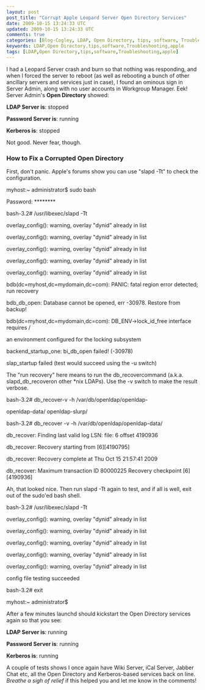 ```yaml
---           
layout: post
post_title: "Corrupt Apple Leopard Server Open Directory Services"
date: 2009-10-15 13:24:33 UTC
updated: 2009-10-15 13:24:33 UTC
comments: true
categories: [Blog-Cogley, LDAP, Open Directory, tips, software, Troubleshooting, apple]
keywords: LDAP,Open Directory,tips,software,Troubleshooting,apple
tags: [LDAP,Open Directory,tips,software,Troubleshooting,apple]
---
```

 

I had a Leopard Server crash and burn so that nothing was responding, and when I forced the server to reboot (as well as rebooting a bunch of other ancillary servers and services just in case), I found an ominous sign in Server Admin, along with no user accounts in Workgroup Manager. Eek! Server Admin's **Open Directory** showed: 


> 


**LDAP Server is**: stopped


**Password Server is**: running


**Kerberos is**: stopped





Not good. Never fear, though. 


### How to Fix a Corrupted Open Directory



First, don't panic. Apple's forums show you can use "slapd -Tt" to check the configuration. 


> 


myhost:~ administrator$ sudo bash


Password: ********


bash-3.2# /usr/libexec/slapd -Tt


overlay_config(): warning, overlay "dynid" already in list


overlay_config(): warning, overlay "dynid" already in list


overlay_config(): warning, overlay "dynid" already in list


overlay_config(): warning, overlay "dynid" already in list


overlay_config(): warning, overlay "dynid" already in list


bdb(dc=myhost,dc=mydomain,dc=com): PANIC: fatal region error detected; run recovery


bdb_db_open: Database cannot be opened, err -30978. Restore from backup!


bdb(dc=myhost,dc=mydomain,dc=com): DB_ENV->lock_id_free interface requires /


   an environment configured for the locking subsystem


backend_startup_one: bi_db_open failed! (-30978)


slap_startup failed (test would succeed using the -u switch)





The "run recovery" here means to run the db_recovercommand (a.k.a. slapd_db_recoveron other *nix LDAPs). Use the -v switch to make the result verbose. 


> 


bash-3.2# db_recover-v -h /var/db/openldap/openldap-


openldap-data/  openldap-slurp/ 


bash-3.2# db_recover -v -h /var/db/openldap/openldap-data/


db_recover: Finding last valid log LSN: file: 6 offset 4190936


db_recover: Recovery starting from [6][4190795]


db_recover: Recovery complete at Thu Oct 15 21:57:41 2009


db_recover: Maximum transaction ID 80000225 Recovery checkpoint [6][4190936]





Ah, that looked nice. Then run slapd -Tt again to test, and if all is well, exit out of the sudo'ed bash shell. 


> 


bash-3.2# /usr/libexec/slapd -Tt


overlay_config(): warning, overlay "dynid" already in list


overlay_config(): warning, overlay "dynid" already in list


overlay_config(): warning, overlay "dynid" already in list


overlay_config(): warning, overlay "dynid" already in list


overlay_config(): warning, overlay "dynid" already in list


config file testing succeeded


bash-3.2# exit


myhost:~ administrator$





After a few minutes launchd should kickstart the Open Directory services again so that you see: 


> 


**LDAP Server is**: running


**Password Server is**: running


**Kerberos is**: running





A couple of tests shows I once again have Wiki Server, iCal Server, Jabber Chat etc, all the Open Directory and Kerberos-based services back on line. _Breathe a sigh of relief_ if this helped you and let me know in the comments! 

